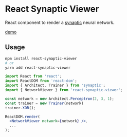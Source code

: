 # React Synaptic Viewer

React component to render a [synaptic](http://caza.la/synaptic) neural network.

[demo](https://icandivideby0.github.io/react-synaptic-viewer/)

## Usage

```sh
npm install react-synaptic-viewer
# or
yarn add react-synaptic-viewer
```

```jsx
import React from 'react';
import ReactDOM from 'react-dom';
import { Architect, Trainer } from 'synaptic';
import { NetworkViewer } from 'react-synaptic-viewer';

const network = new Architect.Perceptron(2, 3, 1);
const trainer = new Trainer(network)
trainer.XOR();

ReactDOM.render(
  <NetworkViewer network={network} />,
  ...
);
```

